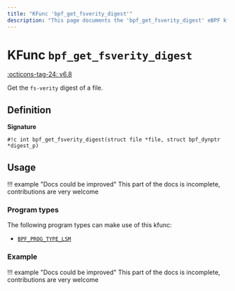 ```yaml
---
title: "KFunc 'bpf_get_fsverity_digest'"
description: "This page documents the 'bpf_get_fsverity_digest' eBPF kfunc, including its definition, usage, program types that can use it, and examples."
---
```

# KFunc `bpf_get_fsverity_digest`

<!-- [FEATURE_TAG](bpf_get_fsverity_digest) -->
[:octicons-tag-24: v6.8](https://github.com/torvalds/linux/commit/67814c00de3161181cddd06c77aeaf86ac4cc584)
<!-- [/FEATURE_TAG] -->

Get the `fs-verity` digest of a file.

## Definition

**Signature**

<!-- [KFUNC_DEF] -->
`#!c int bpf_get_fsverity_digest(struct file *file, struct bpf_dynptr *digest_p)`
<!-- [/KFUNC_DEF] -->

## Usage

!!! example "Docs could be improved"
    This part of the docs is incomplete, contributions are very welcome

### Program types

The following program types can make use of this kfunc:

<!-- [KFUNC_PROG_REF] -->
- [`BPF_PROG_TYPE_LSM`](../program-type/BPF_PROG_TYPE_LSM.md)
<!-- [/KFUNC_PROG_REF] -->

### Example

!!! example "Docs could be improved"
    This part of the docs is incomplete, contributions are very welcome

